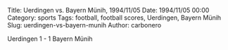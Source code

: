 Title: Uerdingen vs. Bayern Münih, 1994/11/05
Date: 1994/11/05 00:00
Category: sports
Tags: football, football scores, Uerdingen, Bayern Münih
Slug: uerdingen-vs-bayern-munih
Author: carbonero


Uerdingen 1 - 1 Bayern Münih
